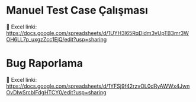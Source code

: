 # Manuel Test Case Çalışması

🔗  Excel linki: https://docs.google.com/spreadsheets/d/1UYH3l65RqDidm3vUpTB3mr3WOH6LL7p_uxgzZcc1EjQ/edit?usp=sharing
 
# Bug Raporlama

🔗  Excel linki: https://docs.google.com/spreadsheets/d/1YFSj9f42rzvOL0dRyAWWx4JwnOvDIwSrcbIFdgHTCY0/edit?usp=sharing
